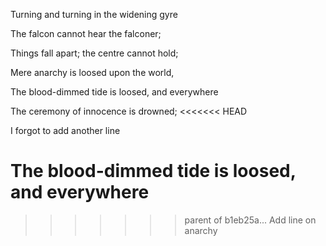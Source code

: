 Turning and turning in the widening gyre

The falcon cannot hear the falconer;

Things fall apart; the centre cannot hold;

Mere anarchy is loosed upon the world,

The blood-dimmed tide is loosed, and everywhere

The ceremony of innocence is drowned;
<<<<<<< HEAD

I forgot to add another line

The blood-dimmed tide is loosed, and everywhere
=======
>>>>>>> parent of b1eb25a... Add line on anarchy

